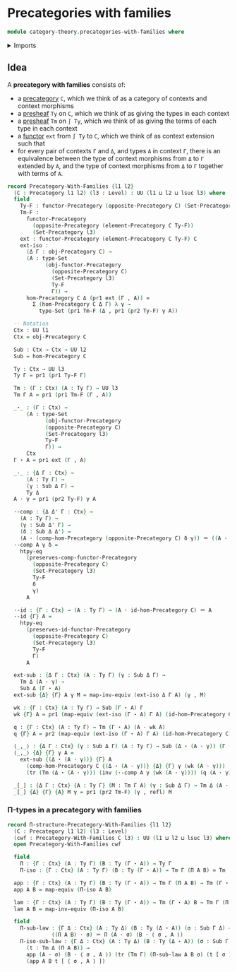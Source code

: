 # Precategories with families

```agda
module category-theory.precategories-with-families where
```

<details><summary>Imports</summary>

```agda
open import category-theory.functors-precategories
open import category-theory.natural-transformations-functors-precategories
open import category-theory.opposite-precategories
open import category-theory.precategories
open import category-theory.precategory-of-elements-of-a-presheaf
open import category-theory.pullbacks-in-precategories

open import foundation.cartesian-product-types
open import foundation.category-of-sets
open import foundation.dependent-pair-types
open import foundation.equivalences
open import foundation.function-extensionality
open import foundation.identity-types
open import foundation.sections
open import foundation.sets
open import foundation.subtypes
open import foundation.transport-along-identifications
open import foundation.universe-levels
```

</details>

## Idea

A **precategory with families** consists of:

- a [precategory](category-theory.precategories.md) `C`, which we think of as a
  category of contexts and context morphisms
- a [presheaf](category-theory.presheaf-categories.md) `Ty` on `C`, which we
  think of as giving the types in each context
- a [presheaf](category-theory.presheaf-categories.md) `Tm` on `∫ Ty`, which we
  think of as giving the terms of each type in each context
- a [functor](category-theory.functors-precategories.md) `ext` from `∫ Ty` to
  `C`, which we think of as context extension such that
- for every pair of contexts `Γ` and `Δ`, and types `A` in context `Γ`, there is
  an equivalence between the type of context morphisms from `Δ` to `Γ` extended
  by `A`, and the type of context morphisms from `Δ` to `Γ` together with terms
  of `A`.

```agda
record Precategory-With-Families {l1 l2}
  (C : Precategory l1 l2) (l3 : Level) : UU (l1 ⊔ l2 ⊔ lsuc l3) where
  field
    Ty-F : functor-Precategory (opposite-Precategory C) (Set-Precategory l3)
    Tm-F :
      functor-Precategory
        (opposite-Precategory (element-Precategory C Ty-F))
        (Set-Precategory l3)
    ext : functor-Precategory (element-Precategory C Ty-F) C
    ext-iso :
      (Δ Γ : obj-Precategory C) →
      (A : type-Set
            (obj-functor-Precategory
              (opposite-Precategory C)
              (Set-Precategory l3)
              Ty-F
              Γ)) →
      hom-Precategory C Δ (pr1 ext (Γ , A)) ≃
        Σ (hom-Precategory C Δ Γ) λ γ →
          type-Set (pr1 Tm-F (Δ , pr1 (pr2 Ty-F) γ A))

  -- Notation
  Ctx : UU l1
  Ctx = obj-Precategory C

  Sub : Ctx → Ctx → UU l2
  Sub = hom-Precategory C

  Ty : Ctx → UU l3
  Ty Γ = pr1 (pr1 Ty-F Γ)

  Tm : (Γ : Ctx) (A : Ty Γ) → UU l3
  Tm Γ A = pr1 (pr1 Tm-F (Γ , A))

  _⋆_ : (Γ : Ctx) →
      (A : type-Set
            (obj-functor-Precategory
            (opposite-Precategory C)
            (Set-Precategory l3)
            Ty-F
            Γ)) →
      Ctx
  Γ ⋆ A = pr1 ext (Γ , A)

  _·_ : {Δ Γ : Ctx} →
      (A : Ty Γ) →
      (γ : Sub Δ Γ) →
      Ty Δ
  A · γ = pr1 (pr2 Ty-F) γ A

  ·-comp : {Δ Δ' Γ : Ctx} →
    (A : Ty Γ) →
    (γ : Sub Δ' Γ) →
    (δ : Sub Δ Δ') →
    (A · (comp-hom-Precategory (opposite-Precategory C) δ γ)) ＝ ((A · γ) · δ)
  ·-comp A γ δ =
    htpy-eq
      (preserves-comp-functor-Precategory
        (opposite-Precategory C)
        (Set-Precategory l3)
        Ty-F
        δ
        γ)
      A

  ·-id : {Γ : Ctx} → (A : Ty Γ) → (A · id-hom-Precategory C) ＝ A
  ·-id {Γ} A =
    htpy-eq
      (preserves-id-functor-Precategory
        (opposite-Precategory C)
        (Set-Precategory l3)
        Ty-F
        Γ)
      A

  ext-sub : {Δ Γ : Ctx} (A : Ty Γ) (γ : Sub Δ Γ) →
    Tm Δ (A · γ) →
    Sub Δ (Γ ⋆ A)
  ext-sub {Δ} {Γ} A γ M = map-inv-equiv (ext-iso Δ Γ A) (γ , M)

  wk : {Γ : Ctx} (A : Ty Γ) → Sub (Γ ⋆ A) Γ
  wk {Γ} A = pr1 (map-equiv (ext-iso (Γ ⋆ A) Γ A) (id-hom-Precategory C))

  q : {Γ : Ctx} (A : Ty Γ) → Tm (Γ ⋆ A) (A · wk A)
  q {Γ} A = pr2 (map-equiv (ext-iso (Γ ⋆ A) Γ A) (id-hom-Precategory C))

  ⟨_,_⟩ : {Δ Γ : Ctx} (γ : Sub Δ Γ) (A : Ty Γ) → Sub (Δ ⋆ (A · γ)) (Γ ⋆ A)
  ⟨_,_⟩ {Δ} {Γ} γ A =
    ext-sub {(Δ ⋆ (A · γ))} {Γ} A
      (comp-hom-Precategory C {(Δ ⋆ (A · γ))} {Δ} {Γ} γ (wk (A · γ)))
      (tr (Tm (Δ ⋆ (A · γ))) (inv (·-comp A γ (wk (A · γ)))) (q (A · γ)))

  _[_] : {Δ Γ : Ctx} {A : Ty Γ} (M : Tm Γ A) (γ : Sub Δ Γ) → Tm Δ (A · γ)
  _[_] {Δ} {Γ} {A} M γ = pr1 (pr2 Tm-F) (γ , refl) M
```

### Π-types in a precategory with families

```agda
record Π-structure-Precategory-With-Families {l1 l2}
  (C : Precategory l1 l2) (l3 : Level)
  (cwf : Precategory-With-Families C l3) : UU (l1 ⊔ l2 ⊔ lsuc l3) where
  open Precategory-With-Families cwf

  field
    Π : {Γ : Ctx} (A : Ty Γ) (B : Ty (Γ ⋆ A)) → Ty Γ
    Π-iso : {Γ : Ctx} (A : Ty Γ) (B : Ty (Γ ⋆ A)) → Tm Γ (Π A B) ≃ Tm (Γ ⋆ A) B

  app : {Γ : Ctx} (A : Ty Γ) (B : Ty (Γ ⋆ A)) → Tm Γ (Π A B) → Tm (Γ ⋆ A) B
  app A B = map-equiv (Π-iso A B)

  lam : {Γ : Ctx} (A : Ty Γ) (B : Ty (Γ ⋆ A)) → Tm (Γ ⋆ A) B → Tm Γ (Π A B)
  lam A B = map-inv-equiv (Π-iso A B)

  field
    Π-sub-law : {Γ Δ : Ctx} (A : Ty Δ) (B : Ty (Δ ⋆ A)) (σ : Sub Γ Δ) →
              ((Π A B) · σ) ＝ Π (A · σ) (B · ⟨ σ , A ⟩)
    Π-iso-sub-law : {Γ Δ : Ctx} (A : Ty Δ) (B : Ty (Δ ⋆ A)) (σ : Sub Γ Δ) →
      (t : Tm Δ (Π A B)) →
      app (A · σ) (B · ⟨ σ , A ⟩) (tr (Tm Γ) (Π-sub-law A B σ) (t [ σ ])) ＝
      (app A B t [ ⟨ σ , A ⟩ ])
```

